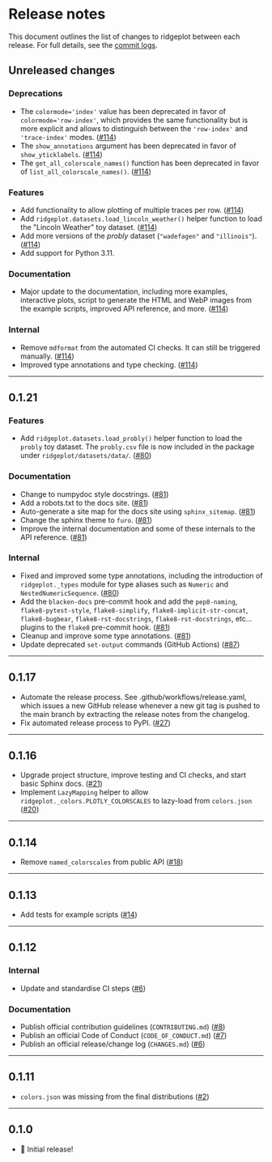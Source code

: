 # Release notes

This document outlines the list of changes to ridgeplot between each release. For full details, see
the [commit logs](https://github.com/tpvasconcelos/ridgeplot/commits/).

Unreleased changes
------------------

### Deprecations

- The `colormode='index'` value has been deprecated in favor of `colormode='row-index'`, which
  provides the same functionality but  is more explicit and allows to distinguish between the
  `'row-index'` and `'trace-index'` modes.
  ([#114](https://github.com/tpvasconcelos/ridgeplot/pull/114))
- The `show_annotations` argument has been deprecated in favor of `show_yticklabels`.
  ([#114](https://github.com/tpvasconcelos/ridgeplot/pull/114))
- The `get_all_colorscale_names()` function has been deprecated in favor of
  `list_all_colorscale_names()`.
  ([#114](https://github.com/tpvasconcelos/ridgeplot/pull/114))

### Features

- Add functionality to allow plotting of multiple traces per row.
  ([#114](https://github.com/tpvasconcelos/ridgeplot/pull/114))
- Add `ridgeplot.datasets.load_lincoln_weather()` helper function to load the "Lincoln Weather"
  toy dataset. ([#114](https://github.com/tpvasconcelos/ridgeplot/pull/114))
- Add more versions of the _probly_ dataset (`"wadefagen"` and `"illinois"`).
  ([#114](https://github.com/tpvasconcelos/ridgeplot/pull/114))
- Add support for Python 3.11.

### Documentation

- Major update to the documentation, including more examples, interactive plots, script to
  generate the HTML and WebP images from the example scripts, improved API reference, and more.
  ([#114](https://github.com/tpvasconcelos/ridgeplot/pull/114))

### Internal

- Remove `mdformat` from the automated CI checks. It can still be triggered manually.
  ([#114](https://github.com/tpvasconcelos/ridgeplot/pull/114))
- Improved type annotations and type checking.
  ([#114](https://github.com/tpvasconcelos/ridgeplot/pull/114))

---

0.1.21
------

### Features

- Add `ridgeplot.datasets.load_probly()` helper function to load the `probly` toy dataset. The
  `probly.csv` file is now included in the package under `ridgeplot/datasets/data/`.
  ([#80](https://github.com/tpvasconcelos/ridgeplot/pull/80))

### Documentation

- Change to numpydoc style docstrings.
  ([#81](https://github.com/tpvasconcelos/ridgeplot/pull/81))
- Add a robots.txt to the docs site.
  ([#81](https://github.com/tpvasconcelos/ridgeplot/pull/81))
- Auto-generate a site map for the docs site using `sphinx_sitemap`.
  ([#81](https://github.com/tpvasconcelos/ridgeplot/pull/81))
- Change the sphinx theme to `furo`.
  ([#81](https://github.com/tpvasconcelos/ridgeplot/pull/81))
- Improve the internal documentation and some of these internals to the API reference.
  ([#81](https://github.com/tpvasconcelos/ridgeplot/pull/81))

### Internal

- Fixed and improved some type annotations, including the introduction of `ridgeplot._types`
  module for type aliases such as `Numeric` and `NestedNumericSequence`.
  ([#80](https://github.com/tpvasconcelos/ridgeplot/pull/80))
- Add the `blacken-docs` pre-commit hook and add the `pep8-naming`, `flake8-pytest-style`,
  `flake8-simplify`, `flake8-implicit-str-concat`, `flake8-bugbear`, `flake8-rst-docstrings`,
  `flake8-rst-docstrings`, etc... plugins to the `flake8` pre-commit hook.
  ([#81](https://github.com/tpvasconcelos/ridgeplot/pull/81))
- Cleanup and improve some type annotations.
  ([#81](https://github.com/tpvasconcelos/ridgeplot/pull/81))
- Update deprecated `set-output` commands (GitHub Actions)
  ([#87](https://github.com/tpvasconcelos/ridgeplot/pull/87))

---

0.1.17
------

- Automate the release process. See .github/workflows/release.yaml, which issues a new GitHub
  release whenever a new git tag is pushed to the main branch by extracting the release notes from
  the changelog.
- Fix automated release process to PyPI.
  ([#27](https://github.com/tpvasconcelos/ridgeplot/pull/27))

---

0.1.16
------

- Upgrade project structure, improve testing and CI checks, and start basic Sphinx docs.
  ([#21](https://github.com/tpvasconcelos/ridgeplot/pull/21))
- Implement `LazyMapping` helper to allow `ridgeplot._colors.PLOTLY_COLORSCALES` to lazy-load from
  `colors.json` ([#20](https://github.com/tpvasconcelos/ridgeplot/pull/20))

---

0.1.14
------

- Remove `named_colorscales` from public API
  ([#18](https://github.com/tpvasconcelos/ridgeplot/pull/18))

---

0.1.13
------

- Add tests for example scripts ([#14](https://github.com/tpvasconcelos/ridgeplot/pull/14))

---

0.1.12
------

### Internal

- Update and standardise CI steps ([#6](https://github.com/tpvasconcelos/ridgeplot/pull/6))

### Documentation

- Publish official contribution guidelines (`CONTRIBUTING.md`)
  ([#8](https://github.com/tpvasconcelos/ridgeplot/pull/8))
- Publish an official Code of Conduct (`CODE_OF_CONDUCT.md`)
  ([#7](https://github.com/tpvasconcelos/ridgeplot/pull/7))
- Publish an official release/change log (`CHANGES.md`)
  ([#6](https://github.com/tpvasconcelos/ridgeplot/pull/6))

---

0.1.11
------

- `colors.json` was missing from the final distributions
  ([#2](https://github.com/tpvasconcelos/ridgeplot/pull/2))

---

0.1.0
------

- 🚀 Initial release!
